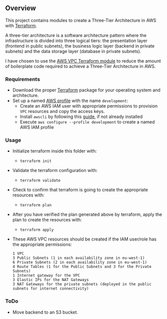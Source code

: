 ## Overview

This project contains modules to create a Three-Tier Architecture in AWS with [Terraform](https://www.terraform.io/docs/providers/aws/index.html).

A three-tier architecture is a software architecture pattern where the infrastructure is divided into three logical tiers: the presentation layer (frontend in public subnets), the business logic layer (backend in private subnets) and the data storage layer (database in private subnets).

I have chosen to use the [AWS VPC Terraform module](https://github.com/terraform-aws-modules/terraform-aws-vpc) to reduce the amount of boilerplate code required to achieve a Three-Tier Architecture in AWS.

### Requirements
- Download the proper [Terraform](https://www.terraform.io/downloads.html) package for your operating system and architecture.
- Set up a named [AWS profile](https://docs.aws.amazon.com/cli/latest/userguide/cli-configure-quickstart.html) with the name `development`:
    - Create an AWS IAM user with appropriate permissions to provision `VPC` resources and copy the access keys.
    - Install `awscli` by following this [guide](https://docs.aws.amazon.com/cli/latest/userguide/install-cliv2.html), if not already installed
    -  Execute `aws configure --profile development` to create a named AWS IAM profile

### Usage
- Initialize terraform inside this folder with:
    - `terraform init`
- Validate the terraform configuration with:
    - `terraform validate`
- Check to confirm that terraform is going to create the appropriate resources with:
    - `terraform plan`
- After you have verified the plan generated above by terraform, apply the plan to create the resources with:
    - `terraform apply`

- These AWS VPC resources should be created if the IAM user/role has the appropriate permissions:
    ```
    1 VPC
    3 Public Subnets (1 in each availability zone in eu-west-1)
    6 Private Subnets (2 in each availability zone in eu-west-1)
    4 Route Tables (1 for the Public Subnets and 3 for the Private Subnets)
    1 Internet gateway for the VPC
    3 Elastic IPs for the NAT Gateways
    3 NAT Gateways for the private subnets (deployed in the public subnets for internet connectivity)
    ```

### ToDo
- Move backend to an S3 bucket.
